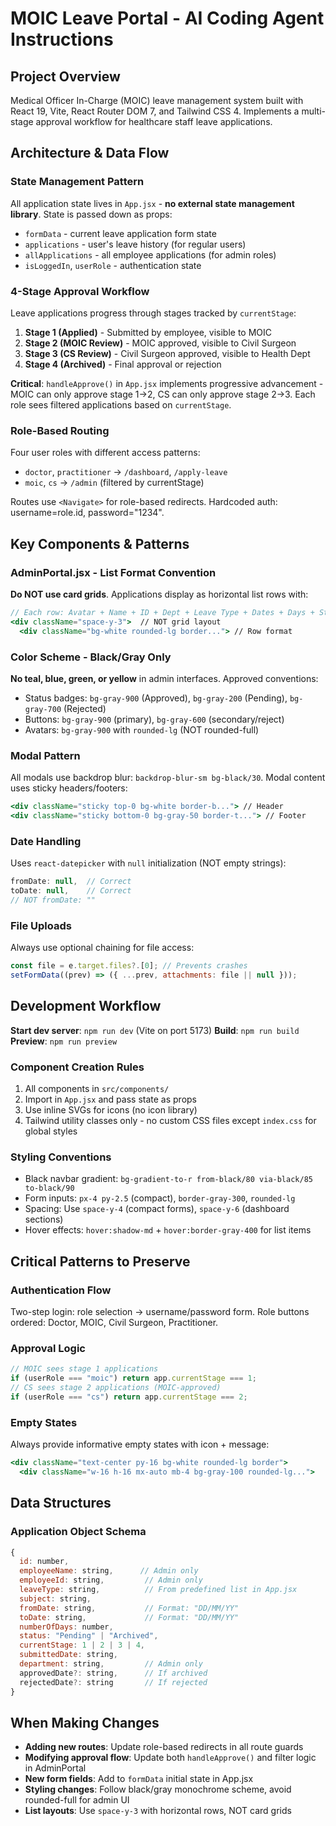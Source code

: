 # MOIC Leave Portal - AI Coding Agent Instructions

## Project Overview

Medical Officer In-Charge (MOIC) leave management system built with React 19, Vite, React Router DOM 7, and Tailwind CSS 4. Implements a multi-stage approval workflow for healthcare staff leave applications.

## Architecture & Data Flow

### State Management Pattern

All application state lives in `App.jsx` - **no external state management library**. State is passed down as props:

- `formData` - current leave application form state
- `applications` - user's leave history (for regular users)
- `allApplications` - all employee applications (for admin roles)
- `isLoggedIn`, `userRole` - authentication state

### 4-Stage Approval Workflow

Leave applications progress through stages tracked by `currentStage`:

1. **Stage 1 (Applied)** - Submitted by employee, visible to MOIC
2. **Stage 2 (MOIC Review)** - MOIC approved, visible to Civil Surgeon
3. **Stage 3 (CS Review)** - Civil Surgeon approved, visible to Health Dept
4. **Stage 4 (Archived)** - Final approval or rejection

**Critical**: `handleApprove()` in `App.jsx` implements progressive advancement - MOIC can only approve stage 1→2, CS can only approve stage 2→3. Each role sees filtered applications based on `currentStage`.

### Role-Based Routing

Four user roles with different access patterns:

- `doctor`, `practitioner` → `/dashboard`, `/apply-leave`
- `moic`, `cs` → `/admin` (filtered by currentStage)

Routes use `<Navigate>` for role-based redirects. Hardcoded auth: username=role.id, password="1234".

## Key Components & Patterns

### AdminPortal.jsx - List Format Convention

**Do NOT use card grids**. Applications display as horizontal list rows with:

```jsx
// Each row: Avatar + Name + ID + Dept + Leave Type + Dates + Days + Status
<div className="space-y-3">  // NOT grid layout
  <div className="bg-white rounded-lg border..."> // Row format
```

### Color Scheme - Black/Gray Only

**No teal, blue, green, or yellow** in admin interfaces. Approved conventions:

- Status badges: `bg-gray-900` (Approved), `bg-gray-200` (Pending), `bg-gray-700` (Rejected)
- Buttons: `bg-gray-900` (primary), `bg-gray-600` (secondary/reject)
- Avatars: `bg-gray-900` with `rounded-lg` (NOT rounded-full)

### Modal Pattern

All modals use backdrop blur: `backdrop-blur-sm bg-black/30`. Modal content uses sticky headers/footers:

```jsx
<div className="sticky top-0 bg-white border-b..."> // Header
<div className="sticky bottom-0 bg-gray-50 border-t..."> // Footer
```

### Date Handling

Uses `react-datepicker` with `null` initialization (NOT empty strings):

```jsx
fromDate: null,  // Correct
toDate: null,    // Correct
// NOT fromDate: ""
```

### File Uploads

Always use optional chaining for file access:

```jsx
const file = e.target.files?.[0]; // Prevents crashes
setFormData((prev) => ({ ...prev, attachments: file || null }));
```

## Development Workflow

**Start dev server**: `npm run dev` (Vite on port 5173)
**Build**: `npm run build`
**Preview**: `npm run preview`

### Component Creation Rules

1. All components in `src/components/`
2. Import in `App.jsx` and pass state as props
3. Use inline SVGs for icons (no icon library)
4. Tailwind utility classes only - no custom CSS files except `index.css` for global styles

### Styling Conventions

- Black navbar gradient: `bg-gradient-to-r from-black/80 via-black/85 to-black/90`
- Form inputs: `px-4 py-2.5` (compact), `border-gray-300`, `rounded-lg`
- Spacing: Use `space-y-4` (compact forms), `space-y-6` (dashboard sections)
- Hover effects: `hover:shadow-md` + `hover:border-gray-400` for list items

## Critical Patterns to Preserve

### Authentication Flow

Two-step login: role selection → username/password form. Role buttons ordered: Doctor, MOIC, Civil Surgeon, Practitioner.

### Approval Logic

```jsx
// MOIC sees stage 1 applications
if (userRole === "moic") return app.currentStage === 1;
// CS sees stage 2 applications (MOIC-approved)
if (userRole === "cs") return app.currentStage === 2;
```

### Empty States

Always provide informative empty states with icon + message:

```jsx
<div className="text-center py-16 bg-white rounded-lg border">
  <div className="w-16 h-16 mx-auto mb-4 bg-gray-100 rounded-lg...">
```

## Data Structures

### Application Object Schema

```javascript
{
  id: number,
  employeeName: string,      // Admin only
  employeeId: string,         // Admin only
  leaveType: string,          // From predefined list in App.jsx
  subject: string,
  fromDate: string,           // Format: "DD/MM/YY"
  toDate: string,             // Format: "DD/MM/YY"
  numberOfDays: number,
  status: "Pending" | "Archived",
  currentStage: 1 | 2 | 3 | 4,
  submittedDate: string,
  department: string,         // Admin only
  approvedDate?: string,      // If archived
  rejectedDate?: string       // If rejected
}
```

## When Making Changes

- **Adding new routes**: Update role-based redirects in all route guards
- **Modifying approval flow**: Update both `handleApprove()` and filter logic in AdminPortal
- **New form fields**: Add to `formData` initial state in App.jsx
- **Styling changes**: Follow black/gray monochrome scheme, avoid rounded-full for admin UI
- **List layouts**: Use `space-y-3` with horizontal rows, NOT card grids

